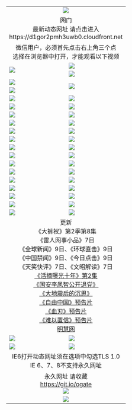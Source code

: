 ﻿<table>
  <tr></tr>
  <tr><td colspan=2 align=center><img src="https://cloud.githubusercontent.com/assets/11880933/13434984/f430fae2-e012-11e5-814f-c2df1e82b247.jpg" /></td></tr>
  <tr><td colspan=2 align=center>网门<br>最新动态网址 请点击进入
<br>https://d1gor2pmh3uwb0.cloudfront.net
    </td>
  </tr>
  <tr>
    <td colspan=2 align=center>微信用户，必须首先点击右上角三个点<br>选择在浏览器中打开，才能观看以下视频</td>
  </tr>
  <tr>
    <td rowspan=2><a href="https://d1gor2pmh3uwb0.cloudfront.net/ogUP.aspx?name=11DKC.mp4&count=T:2,2:8,1:16&from=github" target="_blank"><img src="https://d1gor2pmh3uwb0.cloudfront.net/Up/11DKC1.jpg" /></a></td> 
    <td><div><a href="https://d1gor2pmh3uwb0.cloudfront.net/ogUP.aspx?name=LRWS.mp4&count=7B:9,6B:44,5A:10,5B:35,4A:14,4B:19,3A:10,3B:26,2A:16,2B:21,1A:23,1B:29&current=7B:9" target="_blank"><img src="https://d1gor2pmh3uwb0.cloudfront.net/Up/LRWS.jpg" /></a></td>
   </tr>
  <tr>
    <td><a href="https://d1gor2pmh3uwb0.cloudfront.net/ogNiceVedio.aspx" target="_blank"><img src="https://d1gor2pmh3uwb0.cloudfront.net/Up/TGKDY.jpg" /></a></td>
  </tr>
  <tr>
    <td><a href="https://d1gor2pmh3uwb0.cloudfront.net/ogUP.aspx?name=JQR.mp4&count=2" target="_blank"><img src="https://d1gor2pmh3uwb0.cloudfront.net/Up/JQR.jpg" /></a></td>   
    <td rowspan=2><a href="https://d1gor2pmh3uwb0.cloudfront.net/ogUP.aspx?name=JP.mp4&count=9" target="_blank"><img src="https://d1gor2pmh3uwb0.cloudfront.net/Up/JP.jpg" /></td>
  </tr>
  <tr>
    <td><a href="https://d1gor2pmh3uwb0.cloudfront.net/ogUP.aspx?name=WH.mp4" target="_blank"><img src="https://d1gor2pmh3uwb0.cloudfront.net/Up/WH.jpg" /></a></td>
  </tr>
  <tr>
    <td><a href="https://d1gor2pmh3uwb0.cloudfront.net/ogUP.aspx?name=SSZJ.mp4&count=480P:9,S:2" target="_blank"><img src="https://d1gor2pmh3uwb0.cloudfront.net/Up/SSZJ.jpg" /></a></td>
    <td><a href="https://d1gor2pmh3uwb0.cloudfront.net/ogUP.aspx?name=ZY.mp4&count=2015:16" target="_blank"><img src="https://d1gor2pmh3uwb0.cloudfront.net/Up/ZY.jpg" /></a</td>
  </tr>
  <tr>
    <td><a href="https://d1gor2pmh3uwb0.cloudfront.net/ogUP.aspx?name=XTFY.mp4&count=B:2,A:24" target="_blank"><img src="https://d1gor2pmh3uwb0.cloudfront.net/Up/XTFY.jpg" /></a></td>
    <td><a href="https://d1gor2pmh3uwb0.cloudfront.net/ogUP.aspx?name=1XQK.mp4&count=13" target="_blank"><img src="https://d1gor2pmh3uwb0.cloudfront.net/Up/1XQK.jpg" /></a</td>
  </tr>
  <tr>
    <td><a href="https://d1gor2pmh3uwb0.cloudfront.net/ogUP.aspx?name=1LYF.mp4&count=2" target="_blank"><img src="https://d1gor2pmh3uwb0.cloudfront.net/Up/1LYF0.jpg" /></a></td>
    <td><a href="https://d1gor2pmh3uwb0.cloudfront.net/ogUP.aspx?name=1ZGC.mp4&count=6" target="_blank"><img src="https://d1gor2pmh3uwb0.cloudfront.net/Up/1ZGC0.jpg" /></a></td>
  </tr>
  <tr>
    <td><a href="https://d1gor2pmh3uwb0.cloudfront.net/ogUP.aspx?name=1ZKM.mp4&count=3&current=3" target="_blank"><img src="https://d1gor2pmh3uwb0.cloudfront.net/Up/1ZKM0.jpg" /></a></td>  
    <td><a href="https://d1gor2pmh3uwb0.cloudfront.net/ogUP.aspx?name=1WWY.mp4&count=6&current=6" target="_blank"><img src="https://d1gor2pmh3uwb0.cloudfront.net/Up/1WWY0.jpg" /></a></td>
  </tr>
  <tr>
    <td><a href="https://d1gor2pmh3uwb0.cloudfront.net/ogUP.aspx?name=10JGY.mp4&count=3" target="_blank"><img src="https://d1gor2pmh3uwb0.cloudfront.net/Up/10JGY0.jpg" /></a></td>
    <td><a href="https://d1gor2pmh3uwb0.cloudfront.net/ogUP.aspx?name=10CYS.mp4&count=2" target="_blank"><img src="https://d1gor2pmh3uwb0.cloudfront.net/Up/10CYS0.jpg" /></a></td>
  </tr>
  <tr>
    <td><a href="https://d1gor2pmh3uwb0.cloudfront.net/ogUP.aspx?name=4SQQ.mp4&count=201603:7,201602:20,201601:21&current=201603:7" target="_blank"><img src="https://d1gor2pmh3uwb0.cloudfront.net/Up/4SQQ0.jpg"/></a></td>
    <td><a href="https://d1gor2pmh3uwb0.cloudfront.net/ogUP.aspx?name=4SHQ.mp4&count=201603:9,201602:27,201601:28&current=201603:9" target="_blank"><img src="https://d1gor2pmh3uwb0.cloudfront.net/Up/4SHQ0.jpg"/></a></td>
  </tr>
  <tr>
    <td><a href="https://d1gor2pmh3uwb0.cloudfront.net/ogUP.aspx?name=4SZG.mp4&count=201603:8,201602:21,201601:23&current=201603:8" target="_blank"><img src="https://d1gor2pmh3uwb0.cloudfront.net/Up/4SZG0.jpg"/></a></td>
    <td><a href="https://d1gor2pmh3uwb0.cloudfront.net/ogUP.aspx?name=4SDJ.mp4&count=201603A:8,201603B:5,201602A:24,201602B:7,201601A:48,201601B:6&current=201603A:8" target="_blank"><img src="https://d1gor2pmh3uwb0.cloudfront.net/Up/4SDJ0.jpg"/></a></td>
  </tr>
  <tr>
    <td><a href="https://d1gor2pmh3uwb0.cloudfront.net/ogUP.aspx?name=4SGX.mp4&count=201603:1&current=201603:1" target="_blank"><img src="https://d1gor2pmh3uwb0.cloudfront.net/Up/4SGX0.jpg"/></a></td>
    <td><a href="https://d1gor2pmh3uwb0.cloudfront.net/ogUP.aspx?name=4SHD.mp4&count=201603:3&current=201603:1" target="_blank"><img src="https://d1gor2pmh3uwb0.cloudfront.net/Up/4SHD0.jpg"/></a></td>
  </tr>
  <tr>
    <td><a href="https://d1gor2pmh3uwb0.cloudfront.net/ogUP.aspx?name=4CTX.mp4&count=201603:2,201602:3,201601:4&current=201603:2" target="_blank"><img src="https://d1gor2pmh3uwb0.cloudfront.net/Up/4CTX0.jpg"/></a></td>
    <td><a href="https://d1gor2pmh3uwb0.cloudfront.net/ogUP.aspx?name=4CWZ.mp4&count=201603:1,201602:4,201601:4&current=201603:1" target="_blank"><img src="https://d1gor2pmh3uwb0.cloudfront.net/Up/4CWZ0.jpg"/></a></td>
  </tr>
  <tr>
    <td><a href="https://d1gor2pmh3uwb0.cloudfront.net/onUP.aspx?name=https://d2t6x1lwzcff38.cloudfront.net/" target="_blank"><img src="https://d1gor2pmh3uwb0.cloudfront.net/Up/0DTW.jpg"/></a></td>
    <td><a href="https://d1gor2pmh3uwb0.cloudfront.net/onUP.aspx?name=https://d240ns8up8earz.cloudfront.net/acenter/" target="_blank"><img src="https://d1gor2pmh3uwb0.cloudfront.net/Up/0TDW.jpg" /></a></td>
  </tr>
  <tr>
    <td><a href="https://d1gor2pmh3uwb0.cloudfront.net/onUP.aspx?name=https://d4508d6vomz2p.cloudfront.net/gb/nsc413.htm" target="_blank"><img src="https://d1gor2pmh3uwb0.cloudfront.net/Up/0DJY.jpg" /></a></td>
    <td><a href="https://d1gor2pmh3uwb0.cloudfront.net/onUP.aspx?name=https://d3bxwq7vzudb5l.cloudfront.net/xtr/gb/prog204.html" target="_blank"><img src="https://d1gor2pmh3uwb0.cloudfront.net/Up/0XTR.jpg" /></a></td>
  </tr>
  <tr>
    <td><a href="https://d1gor2pmh3uwb0.cloudfront.net/onUP.aspx?name=https://d3aj00iefsmfgc.cloudfront.net/" target="_blank"><img src="https://d1gor2pmh3uwb0.cloudfront.net/Up/0MHW.jpg" /></a></td>
    <td><a href="https://d1gor2pmh3uwb0.cloudfront.net/onUP.aspx?name=https://d1lcj91uv80klr.cloudfront.net/" target="_blank"><img src="https://d1gor2pmh3uwb0.cloudfront.net/Up/0ZJW.jpg" /></a></td>
  </tr>
  <tr>
    <td><a href="https://d1gor2pmh3uwb0.cloudfront.net/ogUP.aspx?name=0FG.zip" target="_blank"><img src="https://d1gor2pmh3uwb0.cloudfront.net/Up/0FG.jpg" /></a></td>
    <td><a href="https://d1gor2pmh3uwb0.cloudfront.net/ogUP.aspx?name=0FGA.apk" target="_blank"><img src="https://d1gor2pmh3uwb0.cloudfront.net/Up/0FGA.jpg" /></a></td>
  </tr>
  <tr>
    <td><a href="https://d1gor2pmh3uwb0.cloudfront.net/ogUP.aspx?name=0U.zip" target="_blank"><img src="https://d1gor2pmh3uwb0.cloudfront.net/Up/0U.jpg" /></a></td>
    <td><a href="https://d1gor2pmh3uwb0.cloudfront.net/ogUP.aspx?name=0UA.apk" target="_blank"><img src="https://d1gor2pmh3uwb0.cloudfront.net/Up/0UA.jpg" /></a></td>
  </tr>
  <tr>
    <td><a href="https://d1gor2pmh3uwb0.cloudfront.net/ogUP.aspx?name=0iPPOTV.zip" target="_blank"><img src="https://d1gor2pmh3uwb0.cloudfront.net/Up/0iPPOTV.jpg" /></a></td>
    <td><a href="https://d1gor2pmh3uwb0.cloudfront.net/ogUP.aspx?name=0iNTD.apk" target="_blank"><img src="https://d1gor2pmh3uwb0.cloudfront.net/Up/0iNTD.jpg" /></a></td>
  </tr>
  <tr>
    <td colspan=2 align=center>更新<br>
      《大裤衩》第2季第8集<br>
      《雷人网事小品》7日<br>
      《全球新闻》9日、《环球直击》9日<br>
      《中国禁闻》9日、《今日点击》9日<br>
      《天笑快评》7日、《文昭解读》7日<br>
      <a href="https://d1gor2pmh3uwb0.cloudfront.net/ogUP.aspx?name=SSZJ.mp4&count=480P:9,S:2&current=S:2" target="_blank">《活摘曝光十年》第2集</a><br>
      <a href="https://d1gor2pmh3uwb0.cloudfront.net/ogUP.aspx?name=4LFZ.mp4" target="_blank">《国安李凤智公开退党》</a><br>
      <a href="https://d1gor2pmh3uwb0.cloudfront.net/ogUP.aspx?name=4DDZHDCS.mp4" target="_blank">《大地震后的沉思》</a><br>
      <a href="https://d1gor2pmh3uwb0.cloudfront.net/ogUP.aspx?name=11ZYZG0.mp4" target="_blank">《自由中国》预告片</a><br>
      <a href="https://d1gor2pmh3uwb0.cloudfront.net/ogUP.aspx?name=11XR.mp4" target="_blank">《血刃》预告片</a><br>
      <a href="https://d1gor2pmh3uwb0.cloudfront.net/ogUP.aspx?name=11NYZX.mp4&count=2" target="_blank">《难以置信》预告片</a><br>
      <a href="https://d1gor2pmh3uwb0.cloudfront.net/onUP.aspx?name=https://www.minghui.org/" target="_blank">明慧网</a></td>
    </td>
  </tr>
  <tr>
    <td><a href="https://d1gor2pmh3uwb0.cloudfront.net/ogNice.aspx" target="_blank"><img src="https://d1gor2pmh3uwb0.cloudfront.net/Up/0WCYY.jpg" /></a></td>
    <td><a href="https://d1gor2pmh3uwb0.cloudfront.net/onCO.aspx?ob=600%E4%BA%8B%E7%89%A9&op=%E5%A2%9E%E5%88%A0%E6%94%B9&args=WH1~%23%E7%B1%BB%E5%9E%8B6%E6%96%B0%E9%97%BB%7c%23%E7%B1%BB%E5%9E%8B6%E8%AF%84%E8%AE%BA&mode=" target="_blank"><img src="https://d1gor2pmh3uwb0.cloudfront.net/Up/0WZTT.jpg" /></a></td> 
  </tr>
  <tr>
    <td><a href="https://d1gor2pmh3uwb0.cloudfront.net/ogDY.aspx" target="_blank"><img src="https://d1gor2pmh3uwb0.cloudfront.net/Up/0FK.jpg" /></a></td>
    <td><a href="https://d1gor2pmh3uwb0.cloudfront.net/ogST.aspx" target="_blank"><img src="https://d1gor2pmh3uwb0.cloudfront.net/Up/0ST.jpg" /></a></td> 
  </tr>
  <tr>
    <td colspan=2 align=center>IE6打开动态网址须在选项中勾选TLS 1.0<br/>IE 6、7、8不支持永久网址<br/>
      <!--微信可扫描以下临时二维码<br/>https://bit.ly/1mBQHW8<br/><a href="https://d1gor2pmh3uwb0.cloudfront.net/Up/0WMGDL3.png" target="_blank"><img src="https://d1gor2pmh3uwb0.cloudfront.net/Up/0WMGD3.png"/></a><br-->
  </tr>
  <tr>
    <td colspan=2 align=center>永久网址 请收藏<br/><a href="https://git.io/ogate" target="_blank">https://git.io/ogate</a><br/><a href="https://d1gor2pmh3uwb0.cloudfront.net/Up/0WMGDL2.png" target="_blank"><img src="https://d1gor2pmh3uwb0.cloudfront.net/Up/0WMGD2.png"/></a></td>
  </tr>
  <tr>
    <td colspan=2 align=center><a href="https://d1gor2pmh3uwb0.cloudfront.net/ogUP.aspx?name=0oGate.apk" target="_blank"><img src="https://d1gor2pmh3uwb0.cloudfront.net/Up/0WMAZ.jpg" /></a></td>
  </tr>
  <!--tr>
    <td colspan=2 align=center>可能失效的动态网址
    </td>
  </tr-->
</table>
